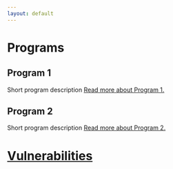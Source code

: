 ```yaml
---
layout: default
---
```


# Programs

## Program 1
Short program description
[Read more about Program 1.](./another-page.html)

## Program 2
Short program description
[Read more about Program 2.](./another-page.html)

# [Vulnerabilities](./another-page.html)
